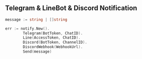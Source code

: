 ## Telegram & LineBot & Discord Notification

```go
message := string | []string

err := notify.New().
        Telegram(BotToken, ChatID).
        Line(AccessToken, ChatID).
        Discord(BotToken, ChannelID).
        DiscordWebhook(WebhookUrl).
        Send(message)
```